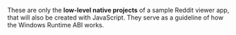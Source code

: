 These are only the **low-level native projects** of a sample Reddit viewer app, that will also be created with JavaScript. They serve as a guideline of how the Windows Runtime ABI works.
